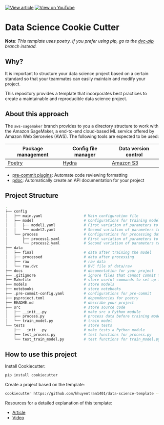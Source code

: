 [![View article](https://img.shields.io/badge/Data_Science_Simplified-View_article-blue)](https://mathdatasimplified.com/2023/06/17/how-to-structure-a-data-science-project-for-readability-and-transparency-2/) [![View on YouTube](https://img.shields.io/badge/YouTube-Watch%20on%20Youtube-red?logo=youtube)](https://youtu.be/TzvcPi3nsdw) 

# Data Science Cookie Cutter

**Note**: _This template uses poetry. If you prefer using pip, go to the [dvc-pip](https://github.com/khuyentran1401/data-science-template/tree/dvc-pip) branch instead._
## Why?
It is important to structure your data science project based on a certain standard so that your teammates can easily maintain and modify your project.

This repository provides a template that incorporates best practices to create a maintainable and reproducible data science project.

## About this approach

The `aws-sagemaker` branch provides to you a directory structure to work with the Amazon SageMaker, a end-to-end cloud-based ML service offered by Amazon Web Sercevies (AWS). The following tools are expected to be used:

| Package management | Config file manager | Data version control |
|   ---               |        ---          |     ---              |
|   [Poetry](https://mathdatasimplified.com/poetry-a-better-way-to-manage-python-dependencies)        |       [Hydra](https://mathdatasimplified.com/stop-hard-coding-in-a-data-science-project-use-configuration-files-instead/)         |   [Amazon S3](https://aws.amazon.com/s3/)          |

* [pre-commit plugins](https://pre-commit.com/): Automate code reviewing formatting
* [pdoc](https://github.com/pdoc3/pdoc): Automatically create an API documentation for your project

## Project Structure
```bash
.
├── config                      
│   ├── main.yaml                   # Main configuration file
│   ├── model                       # Configurations for training model
│   │   ├── model1.yaml             # First variation of parameters to train model
│   │   └── model2.yaml             # Second variation of parameters to train model
│   └── process                     # Configurations for processing data
│       ├── process1.yaml           # First variation of parameters to process data
│       └── process2.yaml           # Second variation of parameters to process data
├── data            
│   ├── final                       # data after training the model
│   ├── processed                   # data after processing
│   ├── raw                         # raw data
│   └── raw.dvc                     # DVC file of data/raw
├── docs                            # documentation for your project
├── .gitignore                      # ignore files that cannot commit to Git
├── Makefile                        # store useful commands to set up the environment
├── models                          # store models
├── notebooks                       # store notebooks
├── .pre-commit-config.yaml         # configurations for pre-commit
├── pyproject.toml                  # dependencies for poetry
├── README.md                       # describe your project
├── src                             # store source code
│   ├── __init__.py                 # make src a Python module 
│   ├── process.py                  # process data before training model
│   └── train_model.py              # train model
└── tests                           # store tests
    ├── __init__.py                 # make tests a Python module 
    ├── test_process.py             # test functions for process.py
    └── test_train_model.py         # test functions for train_model.py
```

## How to use this project

Install Cookiecutter:
```bash
pip install cookiecutter
```

Create a project based on the template:
```bash
cookiecutter https://github.com/khuyentran1401/data-science-template --checkout dvc-poetry
```

Resources for a detailed explanation of this template:
- [Article](https://mathdatasimplified.com/how-to-structure-a-data-science-project-for-readability-and-transparency-2/)
- [Video](https://youtu.be/TzvcPi3nsdw)

